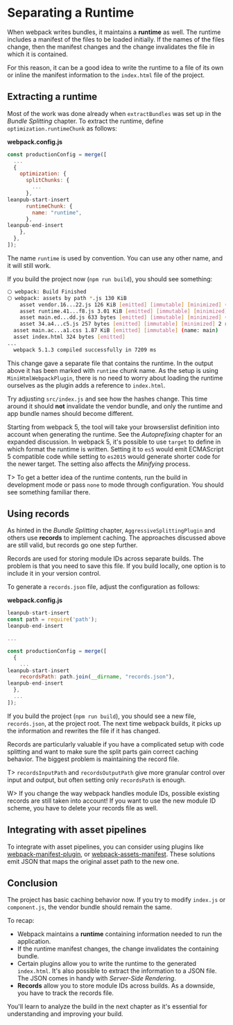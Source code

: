 # Separating a Runtime

When webpack writes bundles, it maintains a **runtime** as well. The runtime includes a manifest of the files to be loaded initially. If the names of the files change, then the manifest changes and the change invalidates the file in which it is contained.

For this reason, it can be a good idea to write the runtime to a file of its own or inline the manifest information to the `index.html` file of the project.

## Extracting a runtime

Most of the work was done already when `extractBundles` was set up in the _Bundle Splitting_ chapter. To extract the runtime, define `optimization.runtimeChunk` as follows:

**webpack.config.js**

```javascript
const productionConfig = merge([
  ...
  {
    optimization: {
      splitChunks: {
        ...
      },
leanpub-start-insert
      runtimeChunk: {
        name: "runtime",
      },
leanpub-end-insert
    },
  },
]);
```

The name `runtime` is used by convention. You can use any other name, and it will still work.

If you build the project now (`npm run build`), you should see something:

```bash
⬡ webpack: Build Finished
⬡ webpack: assets by path *.js 130 KiB
    asset vendor.16...22.js 126 KiB [emitted] [immutable] [minimized] (name: vendor) (id hint: commons) 2 related assets
    asset runtime.41...f8.js 3.01 KiB [emitted] [immutable] [minimized] (name: runtime) 2 related assets
    asset main.ed...dd.js 633 bytes [emitted] [immutable] [minimized] (name: main) 2 related assets
    asset 34.a4...c5.js 257 bytes [emitted] [immutable] [minimized] 2 related assets
  asset main.ac...a1.css 1.87 KiB [emitted] [immutable] (name: main)
  asset index.html 324 bytes [emitted]
...
  webpack 5.1.3 compiled successfully in 7209 ms
```

This change gave a separate file that contains the runtime. In the output above it has been marked with `runtime` chunk name. As the setup is using `MiniHtmlWebpackPlugin`, there is no need to worry about loading the runtime ourselves as the plugin adds a reference to `index.html`.

Try adjusting `src/index.js` and see how the hashes change. This time around it should **not** invalidate the vendor bundle, and only the runtime and app bundle names should become different.

Starting from webpack 5, the tool will take your browserslist definition into account when generating the runtime. See the _Autoprefixing_ chapter for an expanded discussion. In webpack 5, it's possible to use `target` to define in which format the runtime is written. Setting it to `es5` would emit ECMAScript 5 compatible code while setting to `es2015` would generate shorter code for the newer target. The setting also affects the _Minifying_ process.

T> To get a better idea of the runtime contents, run the build in development mode or pass `none` to mode through configuration. You should see something familiar there.

## Using records

As hinted in the _Bundle Splitting_ chapter, `AggressiveSplittingPlugin` and others use **records** to implement caching. The approaches discussed above are still valid, but records go one step further.

Records are used for storing module IDs across separate builds. The problem is that you need to save this file. If you build locally, one option is to include it in your version control.

To generate a `records.json` file, adjust the configuration as follows:

**webpack.config.js**

```javascript
leanpub-start-insert
const path = require('path');
leanpub-end-insert

...

const productionConfig = merge([
  {
    ...
leanpub-start-insert
    recordsPath: path.join(__dirname, "records.json"),
leanpub-end-insert
  },
  ...
]);
```

If you build the project (`npm run build`), you should see a new file, `records.json`, at the project root. The next time webpack builds, it picks up the information and rewrites the file if it has changed.

Records are particularly valuable if you have a complicated setup with code splitting and want to make sure the split parts gain correct caching behavior. The biggest problem is maintaining the record file.

T> `recordsInputPath` and `recordsOutputPath` give more granular control over input and output, but often setting only `recordsPath` is enough.

W> If you change the way webpack handles module IDs, possible existing records are still taken into account! If you want to use the new module ID scheme, you have to delete your records file as well.

## Integrating with asset pipelines

To integrate with asset pipelines, you can consider using plugins like [webpack-manifest-plugin](https://www.npmjs.com/package/webpack-manifest-plugin), or [webpack-assets-manifest](https://www.npmjs.com/package/webpack-assets-manifest). These solutions emit JSON that maps the original asset path to the new one.

## Conclusion

The project has basic caching behavior now. If you try to modify `index.js` or `component.js`, the vendor bundle should remain the same.

To recap:

- Webpack maintains a **runtime** containing information needed to run the application.
- If the runtime manifest changes, the change invalidates the containing bundle.
- Certain plugins allow you to write the runtime to the generated `index.html`. It's also possible to extract the information to a JSON file. The JSON comes in handy with _Server-Side Rendering_.
- **Records** allow you to store module IDs across builds. As a downside, you have to track the records file.

You'll learn to analyze the build in the next chapter as it's essential for understanding and improving your build.
